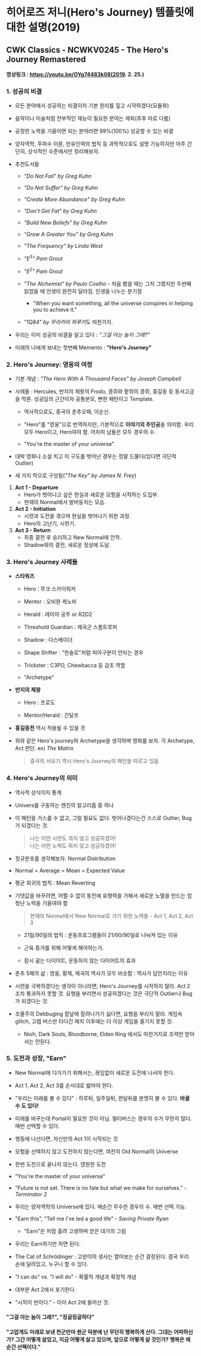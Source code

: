 # 히어로즈 저니(Hero's Journey) 템플릿에 대한 설명(2019)

## CWK Classics - NCWKV0245  - The Hero's Journey Remastered
**영상링크 : https://youtu.be/OYg74483k08(2019. 2. 25.)**

### 1. **성공의 비결**

   - 모든 분야에서 성공하는 비결이자 기본 원리를 짚고 시작하겠다(모듈화)

   - 음악이나 미술처럼 천부적인 재능이 필요한 분야는 제외(추후 따로 다룸)
   
   - 공정한 노력을 기울이면 되는 분야라면 99%(100%) 성공할 수 있는 비결

   - 양자역학, 주파수 이론, 만유인력의 법칙 등 과학적으로도 설명 가능하지만 아주 간단히, 상식적인 수준에서만 정리해보자.

   - 추천도서들

      - *"Do Not Fail" by Greg Kuhn*

      - *"Do Not Suffer" by Greg Kuhn*

      - *"Create More Abundance" by Greg Kuhn*

      - *"Don't Get Fat" by Greg Kuhn*

      - *"Build New Beliefs" by Greg Kuhn*

      - *"Grow A Greater You" by Greg Kuhn*

      - *"The Frequency" by Linda West*

      - *"$E^3$" Pam Grout*

      - *"$E^2$" Pam Grout*

      - *"The Alchemist" by Paulo Coelho* - 처음 봤을 때는 그저 그랬지만 두번째 읽었을 때 인생이 완전히 달라짐. 인생을 나누는 분기점

         - "When you want something, all the universe conspires in helping you to achieve it."

      - *"1Q84" by 무라카미 하루키*도 마찬가지.

   - 우리는 이미 성공의 비결을 알고 있다 : *"그걸 아는 놈이 그래?"*

   - 미래의 나에게 보내는 첫번째 Memento : **"Hero's Journey"**

### 2. **Hero's Journey: 영웅의 여정**

   - 기본 개념 : *"The Hero With A Thousand Faces" by Joseph Campbell*

   - 사례들 : Hercules, 반지의 제왕의 Frodo, 콩쥐와 팥쥐의 콩쥐, 홍길동 등 동서고금을 막론. 성공담의 근간이자 공통분모, 뻔한 패턴이고 Template.

      - 역사적으로도, 중국의 춘추오패, 이순신.

      - "Hero"를 "영웅"으로 번역하지만, 기본적으로 **이야기의 주인공**을 의미함. 우리 모두 Hero이고, Hero여야 함. 어차피 남들은 모두 경우의 수.

      - "You're the master of your universe"

   - 대박 영화나 소설 치고 이 구도를 벗어난 경우는 정말 드물다(있다면 극단적 Outlier)

   - 세 가지 막으로 구성됨(*"The Key" by James N. Frey*)

1. **Act 1 - Departure**
     - Hero가 벗어나고 싶은 현실과 새로운 모험을 시작하는 도입부.
     - 현재의 Normal에서 발버둥치는 모습.
2. **Act 2 - Initiation**
     - 시련과 도전을 겪으며 현실을 벗어나기 위한 과정.
     - Hero의 고난기, 시련기.
3. **Act 3 - Return**
     - 최종 결전 후 승리하고 New Normal에 안착.
     - Shadow와의 결전, 새로운 정상에 도달.

### 3. **Hero's Journey 사례들**

   - **스타워즈**

      - Hero : 루크 스카이워커

      - Mentor : 오비완 케노비
      - Herald : 레이아 공주 or R2D2
      - Threshold Guardian : 제국군 스톰트루퍼
      - Shadow : 다스베이더
      - Shape Shifter : "한솔로"처럼 피아구분이 안되는 경우
      - Trickster : C3PO, Chewbacca 등 감초 역할
      - "Archetype"

   - **반지의 제왕**

      - Hero : 프로도

      - Mentor/Herald : 간달프

   - **홍길동전** 역시 적용될 수 있을 것

   - 위와 같은 Hero's journey와 Archetype을 생각하며 영화를 보자. 각 Archetype, Act 판단. ex) *The Matrix*
      > 중국의 서유기 역시 Hero's Journey의 패턴을 따르고 있음

### 4. **Hero's Journey의 의미**

   - 역사적 상식이자 통계

   - Univers를 구동하는 엔진의 알고리즘 중 하나

   - 이 패턴을 거스를 수 없고, 그럴 필요도 없다. 벗어나겠다는건 스스로 Outlier, Bug가 되겠다는 것.

      > 나는 어떤 시련도 겪지 않고 성공하겠어!  
      > 나는 어떤 노력도 하지 않고 성공하겠어!

   - 정규분포를 생각해보자. Normal Distribution

   - Normal = Average = Mean = Expected Value

   - 평균 회귀의 법칙 : Mean Reverting

   - 기댓값을 바꾸려면, 어쩔 수 없이 동전에 유형력을 가해서 새로운 노멀을 만드는 엄청난 노력을 기울여야 함

      > 현재의 Normal에서 New Normal로 가기 위한 노력들 - Act 1, Act 2, Act 3

      - 21일/90일의 법칙 : 운동프로그램들이 21/60/90일로 나눠져 있는 이유

      - 근육 증가를 위해 어떻게 해야하는가.

      - 잠시 굶는 다이어트, 운동하지 않는 다이어트의 효과

   - 춘추 5패의 삶 : 영웅, 황제, 제국의 역사가 모두 비슷함 : 역사가 답안지라는 이유

   - 시련을 극복하겠다는 생각이 아니라면, Hero's Journey를 시작하지 말라. Act 2조차 통과하지 못할 것. 요행을 부리면서 성공하겠다는 것은 극단적 Outlier나 Bug가 되겠다는 것.

   - 조물주의 Debbuging 칼날에 잘려나가기 싫다면, 요행을 부리지 말라. 게임속 glitch, 고렙 버스만 타다간 패치 이후에는 더 이상 게임을 즐기지 못할 것. 

      - Nioh, Dark Souls, Bloodborne, Elden Ring 에서도 마찬가지로 조력만 받아서는 안된다.

### 5. **도전과 성장, "Earn"**

   - New Normal에 다가가기 위해서는, 끊임없이 새로운 도전에 나서야 한다.

   - Act 1, Act 2, Act 3를 순서대로 밟아야 한다.

   - "우리는 미래를 볼 수 있다" : 하루뒤, 일주일뒤, 한달뒤를 분명히 볼 수 있다. **바꿀 수 도 있다!**

   - 미래를 바꾸는데 Portal이 필요한 것이 아님. 멀티버스는 경우의 수가 무한히 많다. 매번 선택할 수 있다.

   - 행동에 나선다면, 자신만의 Act 1이 시작되는 것

   - 모험을 선택하지 않고 도전하지 않는다면, 여전히 Old Normal의 Universe

   - 한번 도전으로 끝나지 않는다. 영원한 도전

   - "You're the master of your universe"

   - "Future is not set. There is no fate but what we make for ourselves." - *Terminator 2*

   - 우리는 양자역학의 Universe에 있다. 매순간 무수한 경우의 수. 매번 선택 가능.

   - "Earn this", "Tell me I've led a good life" - *Saving Private Ryan*

      - "Earn"은 피땀 흘려 고생하며 얻은 대가의 그림

   - 우리는 Earn하기만 하면 된다.

   - The Cat of Schrödinger : 고양이의 생사는 열어보는 순간 결정된다. 결국 우리 손에 달려있고, 누구나 할 수 있다.

   - "I can do" vs. "I will do" - 확률적 개념과 확정적 개념

   - 대부분 Act 2에서 포기한다. 

   - "시작이 반이다." - 이미 Act 2에 들어선 것.

#### "그걸 아는 놈이 그래?", "징글징글하다"

#### "고맙게도 미래로 보낸 천군만마 원군 덕분에 난 무던히 행복하게 산다. 그대는 어떠하신가? 그간 어떻게 살았고, 지금 어떻게 살고 있으며, 앞으로 어떻게 살 것인가? 행복은 매순간 선택이다."